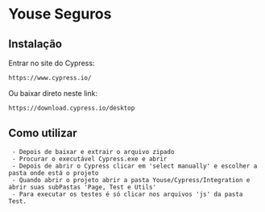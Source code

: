 # Youse Seguros

## Instalação

Entrar no site do Cypress:

```bash
https://www.cypress.io/
```

Ou baixar direto neste link:

```bash
https://download.cypress.io/desktop
```
## Como utilizar

```
 - Depois de baixar e extrair o arquivo zipado
 - Procurar o executável Cypress.exe e abrir
 - Depois de abrir o Cypress clicar em 'select manually' e escolher a pasta onde está o projeto
 - Quando abrir o projeto abrir a pasta Youse/Cypress/Integration e abrir suas subPastas 'Page, Test e Utils'
 - Para executar os testes é só clicar nos arquivos 'js' da pasta Test. 
```

